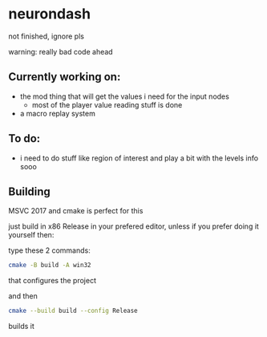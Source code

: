 # neurondash
not finished, ignore pls

warning: really bad code ahead

## Currently working on:
- the mod thing that will get the values i need for the input nodes
    - most of the player value reading stuff is done
- a macro replay system
## To do:
- i need to do stuff like region of interest and play a bit with the levels info sooo

## Building

MSVC 2017 and cmake is perfect for this

just build in x86 Release in your prefered editor, unless if you prefer doing it yourself then:

type these 2 commands:

```bash
cmake -B build -A win32 
```
that configures the project

and then
```bash
cmake --build build --config Release
```
builds it
